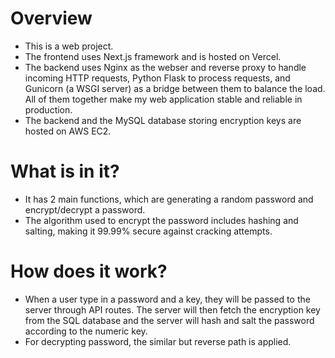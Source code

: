 # Overview
- This is a web project. <br />
- The frontend uses Next.js framework and is hosted on Vercel.
- The backend uses Nginx as the webser and reverse proxy to handle incoming HTTP requests, Python Flask to process requests, and Gunicorn (a WSGI server) as a bridge between them to balance the load. All of them together make my web application stable and reliable in production.
- The backend and the MySQL database storing encryption keys are hosted on AWS EC2. 

# What is in it?
- It has 2 main functions, which are generating a random password and encrypt/decrypt a password. <br />
- The algorithm used to encrypt the password includes hashing and salting, making it 99.99% secure against cracking attempts. <br />

# How does it work?
- When a user type in a password and a key, they will be passed to the server through API routes. The server will then fetch the encryption key from the SQL database and the server will hash and salt the password according to the numeric key. <br />
- For decrypting password, the similar but reverse path is applied. <br />


